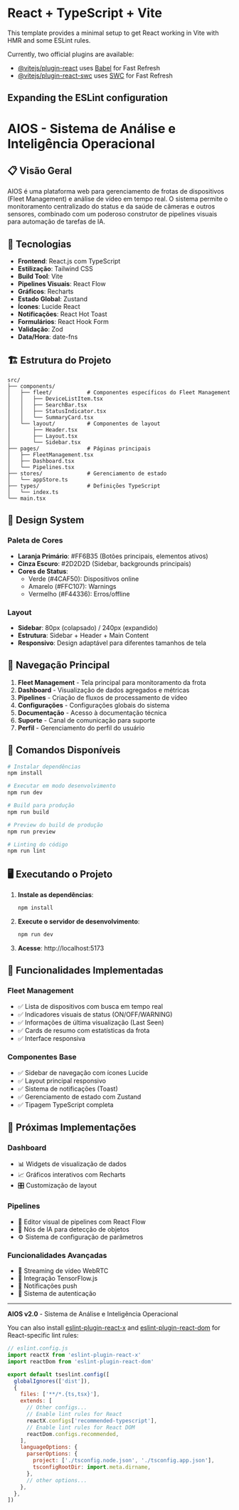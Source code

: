# React + TypeScript + Vite

This template provides a minimal setup to get React working in Vite with HMR and some ESLint rules.

Currently, two official plugins are available:

- [@vitejs/plugin-react](https://github.com/vitejs/vite-plugin-react/blob/main/packages/plugin-react) uses [Babel](https://babeljs.io/) for Fast Refresh
- [@vitejs/plugin-react-swc](https://github.com/vitejs/vite-plugin-react/blob/main/packages/plugin-react-swc) uses [SWC](https://swc.rs/) for Fast Refresh

## Expanding the ESLint configuration

# AIOS - Sistema de Análise e Inteligência Operacional

## 📋 Visão Geral

AIOS é uma plataforma web para gerenciamento de frotas de dispositivos (Fleet Management) e análise de vídeo em tempo real. O sistema permite o monitoramento centralizado do status e da saúde de câmeras e outros sensores, combinado com um poderoso construtor de pipelines visuais para automação de tarefas de IA.

## 🚀 Tecnologias

- **Frontend**: React.js com TypeScript
- **Estilização**: Tailwind CSS
- **Build Tool**: Vite
- **Pipelines Visuais**: React Flow
- **Gráficos**: Recharts
- **Estado Global**: Zustand
- **Ícones**: Lucide React
- **Notificações**: React Hot Toast
- **Formulários**: React Hook Form
- **Validação**: Zod
- **Data/Hora**: date-fns

## 🏗️ Estrutura do Projeto

```
src/
├── components/
│   ├── fleet/           # Componentes específicos do Fleet Management
│   │   ├── DeviceListItem.tsx
│   │   ├── SearchBar.tsx
│   │   ├── StatusIndicator.tsx
│   │   └── SummaryCard.tsx
│   └── layout/          # Componentes de layout
│       ├── Header.tsx
│       ├── Layout.tsx
│       └── Sidebar.tsx
├── pages/               # Páginas principais
│   ├── FleetManagement.tsx
│   ├── Dashboard.tsx
│   └── Pipelines.tsx
├── stores/              # Gerenciamento de estado
│   └── appStore.ts
├── types/               # Definições TypeScript
│   └── index.ts
└── main.tsx
```

## 🎨 Design System

### Paleta de Cores
- **Laranja Primário**: #FF6B35 (Botões principais, elementos ativos)
- **Cinza Escuro**: #2D2D2D (Sidebar, backgrounds principais)
- **Cores de Status**:
  - Verde (#4CAF50): Dispositivos online
  - Amarelo (#FFC107): Warnings
  - Vermelho (#F44336): Erros/offline

### Layout
- **Sidebar**: 80px (colapsado) / 240px (expandido)
- **Estrutura**: Sidebar + Header + Main Content
- **Responsivo**: Design adaptável para diferentes tamanhos de tela

## 🧭 Navegação Principal

1. **Fleet Management** - Tela principal para monitoramento da frota
2. **Dashboard** - Visualização de dados agregados e métricas
3. **Pipelines** - Criação de fluxos de processamento de vídeo
4. **Configurações** - Configurações globais do sistema
5. **Documentação** - Acesso à documentação técnica
6. **Suporte** - Canal de comunicação para suporte
7. **Perfil** - Gerenciamento do perfil do usuário

## 🔧 Comandos Disponíveis

```bash
# Instalar dependências
npm install

# Executar em modo desenvolvimento
npm run dev

# Build para produção
npm run build

# Preview do build de produção
npm run preview

# Linting do código
npm run lint
```

## 🖥️ Executando o Projeto

1. **Instale as dependências**:
   ```bash
   npm install
   ```
2. **Execute o servidor de desenvolvimento**:
   ```bash
   npm run dev
   ```
3. **Acesse**: http://localhost:5173

## 📱 Funcionalidades Implementadas

### Fleet Management
- ✅ Lista de dispositivos com busca em tempo real
- ✅ Indicadores visuais de status (ON/OFF/WARNING)
- ✅ Informações de última visualização (Last Seen)
- ✅ Cards de resumo com estatísticas da frota
- ✅ Interface responsiva

### Componentes Base
- ✅ Sidebar de navegação com ícones Lucide
- ✅ Layout principal responsivo
- ✅ Sistema de notificações (Toast)
- ✅ Gerenciamento de estado com Zustand
- ✅ Tipagem TypeScript completa

## 🔄 Próximas Implementações

### Dashboard
- 📊 Widgets de visualização de dados
- 📈 Gráficos interativos com Recharts
- 🎛️ Customização de layout

### Pipelines
- 🔧 Editor visual de pipelines com React Flow
- 🤖 Nós de IA para detecção de objetos
- ⚙️ Sistema de configuração de parâmetros

### Funcionalidades Avançadas
- 🎥 Streaming de vídeo WebRTC
- 🧠 Integração TensorFlow.js
- 📱 Notificações push
- 🔐 Sistema de autenticação

---

**AIOS v2.0** - Sistema de Análise e Inteligência Operacional

You can also install [eslint-plugin-react-x](https://github.com/Rel1cx/eslint-react/tree/main/packages/plugins/eslint-plugin-react-x) and [eslint-plugin-react-dom](https://github.com/Rel1cx/eslint-react/tree/main/packages/plugins/eslint-plugin-react-dom) for React-specific lint rules:

```js
// eslint.config.js
import reactX from 'eslint-plugin-react-x'
import reactDom from 'eslint-plugin-react-dom'

export default tseslint.config([
  globalIgnores(['dist']),
  {
    files: ['**/*.{ts,tsx}'],
    extends: [
      // Other configs...
      // Enable lint rules for React
      reactX.configs['recommended-typescript'],
      // Enable lint rules for React DOM
      reactDom.configs.recommended,
    ],
    languageOptions: {
      parserOptions: {
        project: ['./tsconfig.node.json', './tsconfig.app.json'],
        tsconfigRootDir: import.meta.dirname,
      },
      // other options...
    },
  },
])
```
